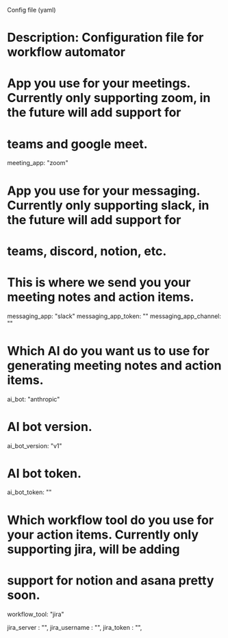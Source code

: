 Config file (yaml)

# Description: Configuration file for workflow automator

# App you use for your meetings. Currently only supporting zoom, in the future will add support for 
# teams and google meet.
meeting_app: "zoom"

# App you use for your messaging. Currently only supporting slack, in the future will add support for
# teams, discord, notion, etc. 
# This is where we send you your meeting notes and action items.
messaging_app: "slack"
messaging_app_token: ""
messaging_app_channel: ""

# Which AI do you want us to use for generating meeting notes and action items.
ai_bot: "anthropic"
# AI bot version.
ai_bot_version: "v1"
# AI bot token.
ai_bot_token: ""

# Which workflow tool do you use for your action items. Currently only supporting jira, will be adding 
# support for notion and asana pretty soon.
workflow_tool: "jira"

jira_server : "",
jira_username : "",
jira_token : "",
